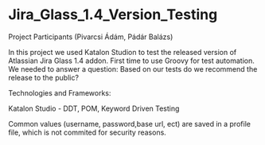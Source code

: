 # Jira_Glass_1.4_Version_Testing

Project Participants (Pivarcsi Ádám, Pádár Balázs)

In this project we used Katalon Studion to test the released version of Atlassian Jira Glass 1.4 addon.
First time to use Groovy for test automation.
We needed to answer a question: Based on our tests do we recommend the release to the public?

Technologies and Frameworks:

Katalon Studio - DDT, POM, Keyword Driven Testing

Common values (username, password,base url, ect) are saved in a profile file, which is not commited for security reasons.
